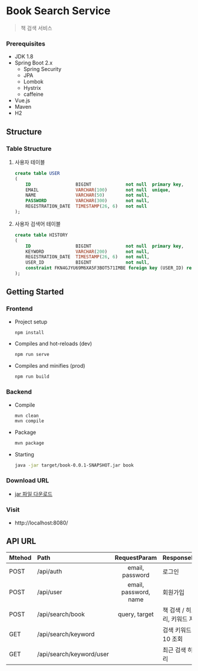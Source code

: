 Book Search Service
===================================
> 책 검색 서비스


### Prerequisites   
- JDK 1.8   
- Spring Boot 2.x   
    - Spring Security   
    - JPA   
    - Lombok   
    - Hystrix
    - caffeine
- Vue.js   
- Maven   
- H2   


## Structure
### Table Structure
1. 사용자 테이블   
   ~~~sql
   create table USER
   (
       ID                 BIGINT             not null  primary key,
       EMAIL              VARCHAR(100)       not null  unique,
       NAME               VARCHAR(50)        not null,
       PASSWORD           VARCHAR(300)       not null,
       REGISTRATION_DATE  TIMESTAMP(26, 6)   not null
   );
   ~~~
   
2. 사용자 검색어 테이블   
   ~~~sql
   create table HISTORY
   (
       ID                 BIGINT             not null  primary key,
       KEYWORD            VARCHAR(200)       not null,
       REGISTRATION_DATE  TIMESTAMP(26, 6)   not null,
       USER_ID            BIGINT             not null,
       constraint FKN4GJYU69M6XA5F3BOT571IMBE foreign key (USER_ID) references USER
   );
   ~~~


## Getting Started
### Frontend   
- Project setup
   ~~~bash
   npm install
   ~~~

- Compiles and hot-reloads (dev)
   ~~~bash
   npm run serve
   ~~~
   
- Compiles and minifies (prod)
   ~~~bash
   npm run build
   ~~~

### Backend
- Compile
   ~~~bash
   mvn clean
   mvn compile
   ~~~
- Package
   ~~~bash
   mvn package
   ~~~
- Starting
   ~~~bash
   java -jar target/book-0.0.1-SNAPSHOT.jar book
   ~~~

### Download URL
- [jar 파일 다운로드](https://drive.google.com/file/d/1rRnO83Ts42exy9_OdWhrlpTAj5Oo-9hY/view?usp=sharing)


### Visit
- http://localhost:8080/


## API URL

| Mtehod   |Path                              | RequestParam                               | ResponseBody                 |
|----------|:---------------------------------|:------------------------------------------:|------------------------------|
| POST     | /api/auth                        | email, password                            | 로그인                         |
| POST     | /api/user                        | email, password, name                      | 회원가입                       |
| POST     | /api/search/book                 | query, target                              | 책 검색 / 히스토리, 키워드 저장     |
| GET      | /api/search/keyword              |                                            | 검색 키워드 TOP 10 조회          |
| GET      | /api/search/keyword/user         |                                            | 최근 검색 히스토리                |
